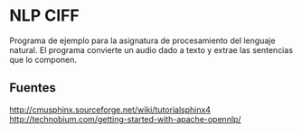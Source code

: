 # NLP CIFF

Programa de ejemplo para la asignatura de procesamiento del lenguaje natural. El programa convierte un audio dado a texto y extrae las sentencias que lo componen.


## Fuentes
http://cmusphinx.sourceforge.net/wiki/tutorialsphinx4
http://technobium.com/getting-started-with-apache-opennlp/
